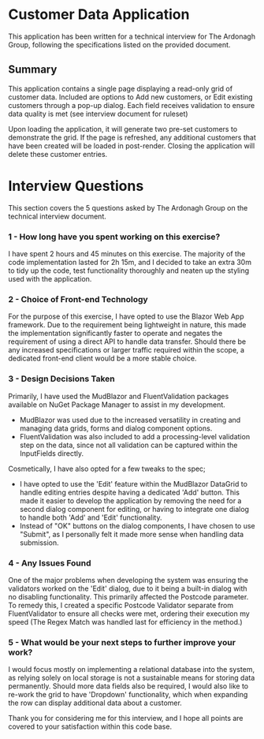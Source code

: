 
# Customer Data Application

This application has been written for a technical interview for The Ardonagh Group, following the specifications listed on the provided document.

## Summary

This application contains a single page displaying a read-only grid of customer data. 
Included are options to Add new customers, or Edit existing customers through a pop-up dialog. Each field receives validation to ensure data quality is met (see interview document for ruleset)

Upon loading the application, it will generate two pre-set customers to demonstrate the grid. If the page is refreshed, any additional customers that have been created will be loaded in post-render. Closing the application will delete these customer entries.

# Interview Questions

This section covers the 5 questions asked by The Ardonagh Group on the technical interview document.

### 1 - How long have you spent working on this exercise?
I have spent 2 hours and 45 minutes on this exercise. The majority of the code implementation lasted for 2h 15m, and I decided to take an extra 30m to tidy up the code, test functionality thoroughly and neaten up the styling used with the application.

### 2 - Choice of Front-end Technology
For the purpose of this exercise, I have opted to use the Blazor Web App framework. 
Due to the requirement being lightweight in nature, this made the implementation significantly faster to operate and negates the requirement of using a direct API to  handle data transfer. Should there be any increased specifications or larger traffic required within the scope, a dedicated front-end client would be a more stable choice.

### 3 - Design Decisions Taken
Primarily, I have used the MudBlazor and FluentValidation packages available on NuGet Package Manager to assist in my development. 
- MudBlazor was used due to the increased versatility in creating and managing data grids, forms and dialog component options. 
- FluentValidation was also included to add a processing-level validation step on the data, since not all validation can be captured within the InputFields directly.

Cosmetically, I have also opted for a few tweaks to the spec;
- I have opted to use the 'Edit' feature within the MudBlazor DataGrid to handle editing entries despite having a dedicated 'Add' button. This made it easier to develop the application by removing the need for a second dialog component for editing, or having to integrate one dialog to handle both 'Add' and 'Edit' functionality.
- Instead of "OK" buttons on the dialog components, I have chosen to use "Submit", as I personally felt it made more sense when handling data submission.

### 4 - Any Issues Found
One of the major problems when developing the system was ensuring the validators worked on the 'Edit' dialog, due to it being a built-in dialog with no disabling functionality. This primarily affected the Postcode parameter. To remedy this, I created a specific Postcode Validator separate from FluentValidator to ensure all checks were met, ordering their execution my speed (The Regex Match was handled last for efficiency in the method.)

### 5 - What would be your next steps to further improve your work?
I would focus mostly on implementing a relational database into the system, as relying solely on local storage is not a sustainable means for storing data permanently. Should more data fields also be required, I would also like to re-work the grid to have 'Dropdown' functionality, which when expanding the row can display additional data about a customer.

Thank you for considering me for this interview, and I hope all points are covered to your satisfaction within this code base.